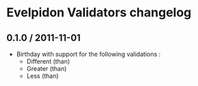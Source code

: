 # Evelpidon Validators changelog

## 0.1.0 / 2011-11-01

* Birthday with support for the following validations :
  * Different (than)
  * Greater (than)
  * Less (than)
